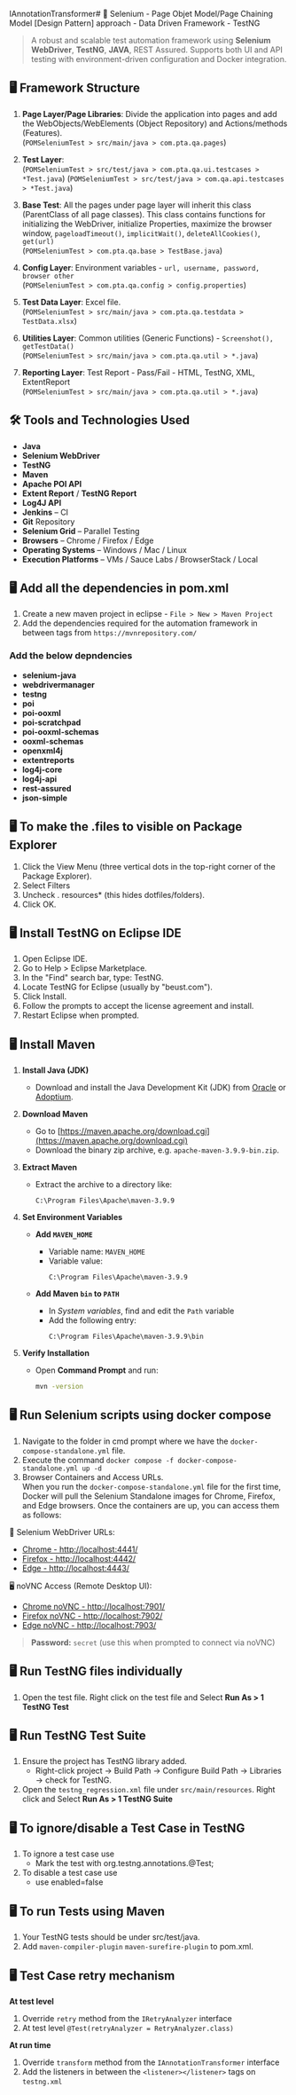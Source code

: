 IAnnotationTransformer# 🧪 Selenium - Page Objet Model/Page Chaining Model [Design Pattern] approach - Data Driven Framework - TestNG

> A robust and scalable test automation framework using **Selenium WebDriver**, **TestNG**, **JAVA**, REST Assured. Supports both UI and API testing with environment-driven configuration and Docker integration.

## 🖥️ Framework Structure

1. **Page Layer/Page Libraries**: Divide the application into pages and add the WebObjects/WebElements (Object Repository) and Actions/methods (Features).  
   (`POMSeleniumTest > src/main/java > com.pta.qa.pages`)

2. **Test Layer**:  
   (`POMSeleniumTest > src/test/java > com.pta.qa.ui.testcases > *Test.java`)
   (`POMSeleniumTest > src/test/java > com.qa.api.testcases > *Test.java`)

3. **Base Test**: All the pages under page layer will inherit this class (ParentClass of all page classes). This class contains functions for initializing the WebDriver, initialize Properties, maximize the browser window, `pageloadTimeout()`, `implicitWait()`, `deleteAllCookies()`, `get(url)`  
   (`POMSeleniumTest > com.pta.qa.base > TestBase.java`)
   
4. **Config Layer**: Environment variables - `url, username, password, browser other`                                        
	(`POMSeleniumTest > com.pta.qa.config > config.properties`)  
	
5. **Test Data Layer**: Excel file.  
   (`POMSeleniumTest > src/main/java > com.pta.qa.testdata > TestData.xlsx`)

6. **Utilities Layer**:  Common utilities (Generic Functions) - `Screenshot(), getTestData()`  
   (`POMSeleniumTest > src/main/java > com.pta.qa.util > *.java`)
   
7. **Reporting Layer**:  Test Report - Pass/Fail - HTML, TestNG, XML, ExtentReport    
   (`POMSeleniumTest > src/main/java > com.pta.qa.util > *.java`)

## 🛠️ Tools and Technologies Used

- **Java**
- **Selenium WebDriver**
- **TestNG**
- **Maven**
- **Apache POI API**
- **Extent Report** / **TestNG Report**
- **Log4J API**
- **Jenkins** – CI
- **Git** Repository
- **Selenium Grid** – Parallel Testing
- **Browsers** – Chrome / Firefox / Edge
- **Operating Systems** – Windows / Mac / Linux
- **Execution Platforms** – VMs / Sauce Labs / BrowserStack / Local

## 🖥️ Add all the dependencies in pom.xml
1. Create a new maven project in eclipse - `File > New > Maven Project`
2. Add the dependencies required for the automation framework in between **<dependencies> </dependencies>** tags from `https://mvnrepository.com/`

### Add the below depndencies
- **selenium-java**
- **webdrivermanager**
- **testng**
- **poi**
- **poi-ooxml**
- **poi-scratchpad**
- **poi-ooxml-schemas**
- **ooxml-schemas**
- **openxml4j**
- **extentreports**
- **log4j-core**
- **log4j-api**
- **rest-assured**
- **json-simple**

## 🖥️ To make the .files to visible on Package Explorer
1. Click the View Menu (three vertical dots in the top-right corner of the Package Explorer).
2. Select Filters
3. Uncheck . resources* (this hides dotfiles/folders).
4. Click OK.

## 🖥️ Install TestNG on Eclipse IDE
1. Open Eclipse IDE.
2. Go to Help > Eclipse Marketplace.
3. In the "Find" search bar, type: TestNG.
4. Locate TestNG for Eclipse (usually by "beust.com").
5. Click Install.
6. Follow the prompts to accept the license agreement and install.
7. Restart Eclipse when prompted.

## 🖥️ Install Maven

1. **Install Java (JDK)**  
   - Download and install the Java Development Kit (JDK) from [Oracle](https://www.oracle.com/java/technologies/javase-downloads.html) or [Adoptium](https://adoptium.net/).

2. **Download Maven**  
   - Go to [https://maven.apache.org/download.cgi](https://maven.apache.org/download.cgi)
   - Download the binary zip archive, e.g. `apache-maven-3.9.9-bin.zip`.

3. **Extract Maven**  
   - Extract the archive to a directory like:  
     ```
     C:\Program Files\Apache\maven-3.9.9
     ```

4. **Set Environment Variables**

   - **Add `MAVEN_HOME`**  
     - Variable name: `MAVEN_HOME`  
     - Variable value:  
       ```
       C:\Program Files\Apache\maven-3.9.9
       ```

   - **Add Maven `bin` to `PATH`**  
     - In *System variables*, find and edit the `Path` variable  
     - Add the following entry:  
       ```
       C:\Program Files\Apache\maven-3.9.9\bin
       ```

5. **Verify Installation**

   - Open **Command Prompt** and run:  
     ```bash
     mvn -version
     ```

## 🖥️ Run Selenium scripts using docker compose
1. Navigate to the folder in cmd prompt where we have the `docker-compose-standalone.yml` file.
2. Execute the command `docker compose -f docker-compose-standalone.yml up -d`
3. Browser Containers and Access URLs.                                                                                                                                                                                      
When you run the `docker-compose-standalone.yml` file for the first time, Docker will pull the Selenium Standalone images for Chrome, Firefox, and Edge browsers. Once the containers are up, you can access them as follows:

🔗 Selenium WebDriver URLs:
- [Chrome - http://localhost:4441/](http://localhost:4441/)
- [Firefox - http://localhost:4442/](http://localhost:4442/)
- [Edge - http://localhost:4443/](http://localhost:4443/)

🖥️ noVNC Access (Remote Desktop UI):
- [Chrome noVNC - http://localhost:7901/](http://localhost:7901/)
- [Firefox noVNC - http://localhost:7902/](http://localhost:7902/)
- [Edge noVNC - http://localhost:7903/](http://localhost:7903/)

> **Password:** `secret` (use this when prompted to connect via noVNC)

## 🖥️ Run TestNG files individually
1. Open the test file. Right click on the test file and Select **Run As > 1 TestNG Test**

## 🖥️ Run TestNG Test Suite
1. Ensure the project has TestNG library added. 
	- Right-click project → Build Path → Configure Build Path → Libraries → check for TestNG.
2. Open the `testng_regression.xml` file under `src/main/resources`. Right click and Select **Run As > 1 TestNG Suite**

## 🖥️ To ignore/disable a Test Case in TestNG
1. To ignore a test case use
	- Mark the test with org.testng.annotations.@Test;
2. To disable a test case use
	- use enabled=false
	
## 🖥️ To run Tests using Maven
1. Your TestNG tests should be under src/test/java.
2. Add `maven-compiler-plugin` `maven-surefire-plugin` to pom.xml.

## 🖥️ Test Case retry mechanism
**At test level**
1. Override `retry` method from the `IRetryAnalyzer` interface
2. At test level `@Test(retryAnalyzer = RetryAnalyzer.class)`

**At run time**
1. Override `transform` method from the `IAnnotationTransformer` interface
2. Add the listeners in between the `<listener></listener>` tags on `testng.xml`
